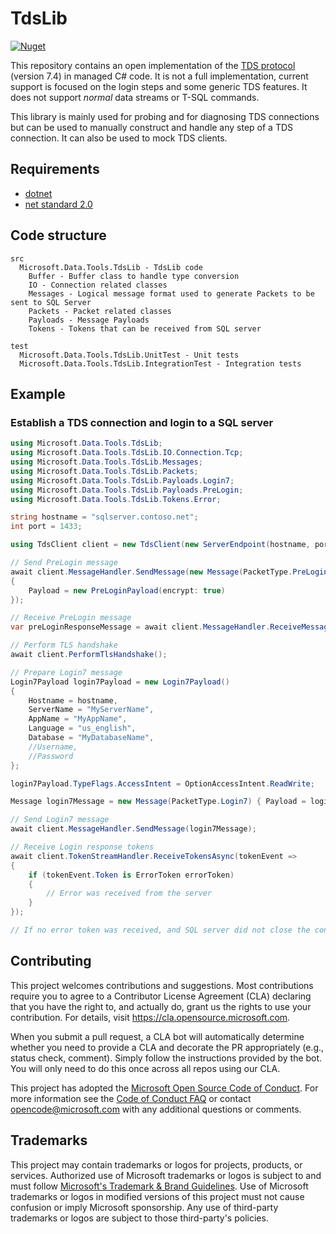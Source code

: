 # TdsLib

[![Nuget](https://img.shields.io/nuget/v/Microsoft.Data.Tools.TdsLib)](https://www.nuget.org/packages/Microsoft.Data.Tools.TdsLib)


This repository contains an open implementation of the [TDS protocol](https://learn.microsoft.com/en-us/openspecs/windows_protocols/ms-tds/) (version 7.4) in managed C# code. It is not a full implementation, current support is focused on the login steps and some generic TDS features. It does not support _normal_ data streams or T-SQL commands.

This library is mainly used for probing and for diagnosing TDS connections but can be used to manually construct and handle any step of a TDS connection. It can also be used to mock TDS clients.

## Requirements

- [dotnet](https://dotnet.microsoft.com/en-us/)
- [net standard 2.0](https://learn.microsoft.com/en-us/dotnet/standard/net-standard?tabs=net-standard-2-0)

## Code structure

```text
src
  Microsoft.Data.Tools.TdsLib - TdsLib code
    Buffer - Buffer class to handle type conversion
    IO - Connection related classes
    Messages - Logical message format used to generate Packets to be sent to SQL Server
    Packets - Packet related classes
    Payloads - Message Payloads
    Tokens - Tokens that can be received from SQL server

test
  Microsoft.Data.Tools.TdsLib.UnitTest - Unit tests
  Microsoft.Data.Tools.TdsLib.IntegrationTest - Integration tests
```

## Example

### Establish a TDS connection and login to a SQL server

```csharp
using Microsoft.Data.Tools.TdsLib;
using Microsoft.Data.Tools.TdsLib.IO.Connection.Tcp;
using Microsoft.Data.Tools.TdsLib.Messages;
using Microsoft.Data.Tools.TdsLib.Packets;
using Microsoft.Data.Tools.TdsLib.Payloads.Login7;
using Microsoft.Data.Tools.TdsLib.Payloads.PreLogin;
using Microsoft.Data.Tools.TdsLib.Tokens.Error;

string hostname = "sqlserver.contoso.net";
int port = 1433;

using TdsClient client = new TdsClient(new ServerEndpoint(hostname, port));

// Send PreLogin message
await client.MessageHandler.SendMessage(new Message(PacketType.PreLogin)
{
    Payload = new PreLoginPayload(encrypt: true)
});

// Receive PreLogin message
var preLoginResponseMessage = await client.MessageHandler.ReceiveMessage(b => new PreLoginPayload(b));

// Perform TLS handshake
await client.PerformTlsHandshake();

// Prepare Login7 message
Login7Payload login7Payload = new Login7Payload()
{
    Hostname = hostname,
    ServerName = "MyServerName",
    AppName = "MyAppName",
    Language = "us_english",
    Database = "MyDatabaseName",
    //Username,
    //Password
};

login7Payload.TypeFlags.AccessIntent = OptionAccessIntent.ReadWrite;

Message login7Message = new Message(PacketType.Login7) { Payload = login7Payload };

// Send Login7 message
await client.MessageHandler.SendMessage(login7Message);

// Receive Login response tokens
await client.TokenStreamHandler.ReceiveTokensAsync(tokenEvent =>
{
    if (tokenEvent.Token is ErrorToken errorToken)
    {
        // Error was received from the server
    }
});

// If no error token was received, and SQL server did not close the connection, then the connection to the server is now established and the user is logged in.
```

## Contributing

This project welcomes contributions and suggestions.  Most contributions require you to agree to a
Contributor License Agreement (CLA) declaring that you have the right to, and actually do, grant us
the rights to use your contribution. For details, visit <https://cla.opensource.microsoft.com>.

When you submit a pull request, a CLA bot will automatically determine whether you need to provide
a CLA and decorate the PR appropriately (e.g., status check, comment). Simply follow the instructions
provided by the bot. You will only need to do this once across all repos using our CLA.

This project has adopted the [Microsoft Open Source Code of Conduct](https://opensource.microsoft.com/codeofconduct/).
For more information see the [Code of Conduct FAQ](https://opensource.microsoft.com/codeofconduct/faq/) or
contact [opencode@microsoft.com](mailto:opencode@microsoft.com) with any additional questions or comments.

## Trademarks

This project may contain trademarks or logos for projects, products, or services. Authorized use of Microsoft
trademarks or logos is subject to and must follow
[Microsoft's Trademark & Brand Guidelines](https://www.microsoft.com/en-us/legal/intellectualproperty/trademarks/usage/general).
Use of Microsoft trademarks or logos in modified versions of this project must not cause confusion or imply Microsoft sponsorship.
Any use of third-party trademarks or logos are subject to those third-party's policies.
